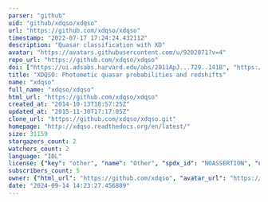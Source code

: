 ```yaml
---
parser: "github"
uid: "github/xdqso/xdqso"
url: "https://github.com/xdqso/xdqso"
timestamp: "2022-07-17 17:24:24.432112"
description: "Quasar classification with XD"
avatar: "https://avatars.githubusercontent.com/u/9202071?v=4"
repo_url: "https://github.com/xdqso/xdqso"
doi: ["https://ui.adsabs.harvard.edu/abs/2011ApJ...729..141B", "https://ui.adsabs.harvard.edu/abs/2013ascl.soft02016B/abstract"]
title: "XDQSO: Photometic quasar probabilities and redshifts"
name: "xdqso"
full_name: "xdqso/xdqso"
html_url: "https://github.com/xdqso/xdqso"
created_at: "2014-10-13T18:57:25Z"
updated_at: "2015-11-30T17:17:05Z"
clone_url: "https://github.com/xdqso/xdqso.git"
homepage: "http://xdqso.readthedocs.org/en/latest/"
size: 31159
stargazers_count: 2
watchers_count: 2
language: "IDL"
license: {"key": "other", "name": "Other", "spdx_id": "NOASSERTION", "url": null, "node_id": "MDc6TGljZW5zZTA="}
subscribers_count: 5
owner: {"html_url": "https://github.com/xdqso", "avatar_url": "https://avatars.githubusercontent.com/u/9202071?v=4", "login": "xdqso", "type": "Organization"}
date: "2024-09-14 14:23:27.456809"
---
```

